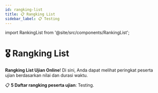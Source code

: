 ```yaml
---
id: rangking-list
title: 📋 Rangking List
sidebar_label: 📋 Testing
---
```


import RankingList from '@site/src/components/RankingList';

# 🎖️ Rangking List

**Rangking List Ujian Online**! Di sini, Anda dapat melihat peringkat peserta ujian berdasarkan nilai dan durasi waktu.

📋 **5 Daftar rangking peserta ujian**: Testing.

<div style={{ width: '100%', overflowX: 'auto' }}>
  <RankingList />
</div>


